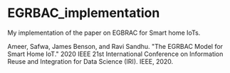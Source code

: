 # EGRBAC_implementation
My implementation of the paper on EGBRAC for Smart home IoTs.

Ameer, Safwa, James Benson, and Ravi Sandhu. "The EGRBAC Model for Smart Home IoT." 2020 IEEE 21st International Conference on Information Reuse and Integration for Data Science (IRI). IEEE, 2020.
